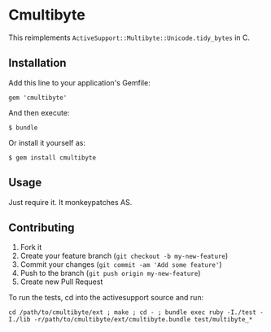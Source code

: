 # Cmultibyte

This reimplements `ActiveSupport::Multibyte::Unicode.tidy_bytes` in C.

## Installation

Add this line to your application's Gemfile:

    gem 'cmultibyte'

And then execute:

    $ bundle

Or install it yourself as:

    $ gem install cmultibyte

## Usage

Just require it. It monkeypatches AS.

## Contributing

1. Fork it
2. Create your feature branch (`git checkout -b my-new-feature`)
3. Commit your changes (`git commit -am 'Add some feature'`)
4. Push to the branch (`git push origin my-new-feature`)
5. Create new Pull Request

To run the tests, cd into the activesupport source and run:

`cd /path/to/cmultibyte/ext ; make ; cd - ; bundle exec ruby -I./test -I./lib -r/path/to/cmultibyte/ext/cmultibyte.bundle test/multibyte_*`
